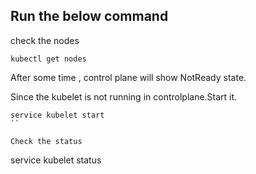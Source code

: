 ## Run the below command

check the nodes
```
kubectl get nodes
```
After some time , control plane will show NotReady state.

Since the kubelet is not running in controlplane.Start it.

```
service kubelet start
``

Check the status
```
service kubelet status
```
